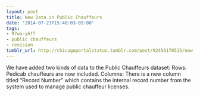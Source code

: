 ```yaml
---
layout: post
title: New Data in Public Chauffeurs
date: '2014-07-21T15:40:03-05:00'
tags:
- 97wa-y6ff
- public chauffeurs
- revision
tumblr_url: http://chicagoportalstatus.tumblr.com/post/92456170515/new-data-in-public-chauffeurs
---
```

We have added two kinds of data to the Public Chauffeurs dataset:
Rows: Pedicab chauffeurs are now included.
Columns: There is a new column titled “Record Number” which contains the internal record number from the system used to manage public chauffeur licenses.
